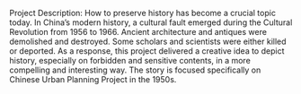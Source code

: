 Project Description:
How to preserve history has become a crucial topic today. In China’s modern history, a cultural fault emerged during the Cultural Revolution from 1956 to 1966. Ancient architecture and antiques were demolished and destroyed. Some scholars and scientists were either killed or deported. As a response, this project delivered a creative idea to depict history, especially on forbidden and sensitive contents, in a more compelling and interesting way. The story is focused specifically on Chinese Urban Planning Project in the 1950s.
